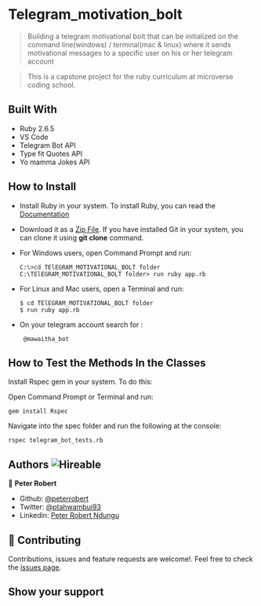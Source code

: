 # Telegram_motivation_bolt
> Building a telegram motivational bolt that can be initialized on the command line(windows) / terminal(mac &amp; linux) where it sends    motivational messages to a specific user on his or her telegram account

 > This is a capstone project for the ruby curriculum at microverse coding school.

## Built With

- Ruby 2.6.5
- VS Code
- Telegram Bot API
- Type fit Quotes API
- Yo mamma Jokes API

## How to Install

- Install Ruby in your system. To install Ruby, you can read the [Documentation](https://www.ruby-lang.org/en/documentation/installation/)
- Download it as a [Zip File](https://github.com/peterrobert/Telegram_motivation_bolt.git). If you have installed Git in your system, you can clone it using **git clone** command.
- For Windows users, open Command Prompt and run:
    ```console
    C:\>cd TElEGRAM_MOTIVATIONAL_BOLT folder
    C:\TElEGRAM_MOTIVATIONAL_BOLT folder> run ruby app.rb
    ```
- For Linux and Mac users, open a Terminal and run:
    ```console
    $ cd TElEGRAM_MOTIVATIONAL_BOLT folder
    $ run ruby app.rb
    ``` 

- On your telegram account search for :
  ```
   @mawaitha_bot

   ``` 
## How to Test the Methods In the Classes

 Install Rspec gem in your system. To do this:

 Open Command Prompt or Terminal and run:

  ```console
  gem install Rspec
  ```

 Navigate into the spec folder and run the following at the console:

   ```console
   rspec telegram_bot_tests.rb
   ```

## Authors  ![Hireable](https://img.shields.io/badge/HIREABLE-YES-yellowgreen&?style=for-the-badge)

👤 **Peter Robert**

- Github: [@peterrobert](https://github.com/peterrobert)
- Twitter: [@ptahwambui93](https://twitter.com/Ptahwambui93)
- Linkedin: [Peter Robert Ndungu](https://www.linkedin.com/in/peter-rob-ndungu/)

## 🤝 Contributing

Contributions, issues and feature requests are welcome!. Feel free to check the [issues page](issues/).

## Show your support
